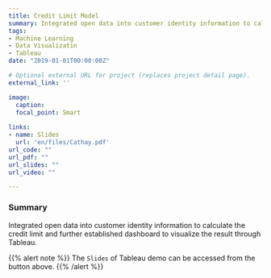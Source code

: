 ```yaml
---
title: Credit Limit Model
summary: Integrated open data into customer identity information to calculate the credit limit and visualize the results through `Tableau`.
tags:
- Machine Learning
- Data Visualizatin
- Tableau
date: "2019-01-01T00:00:00Z"

# Optional external URL for project (replaces project detail page).
external_link: ''

image:
  caption: 
  focal_point: Smart
  
links:
- name: Slides
  url: 'en/files/Cathay.pdf'
url_code: ""
url_pdf: ""
url_slides: ""
url_video: ""

---
```


### Summary

Integrated open data into customer identity information to calculate the credit limit and further established dashboard to visualize the result through Tableau.


{{% alert note %}}
The `Slides` of Tableau demo can be accessed from the button above.
{{% /alert %}}
